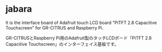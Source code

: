 # jabara
It is the interface board of Adafruit touch LCD board "PiTFT 2.8 Capacitive Touchscreen" for GR-CITRUS and Raspberry Pi.
<!-- The source of the extended class library for GR - CITRUS is published in the following repository, wdnst is published.
https://github.com/wdnst/wrbb-v2lib-firm/tree/develop3
-->

GR-CITRUSとRaspberry Pi用のAdafruit製のタッチLCDボード「PiTFT 2.8 Capacitive Touchscreen」のインターフェイス基板です。
<!-- GR-CITRUS用の拡張クラスライブラリのソースは以下のリポジトリに、wdnst さんが公開されています。
https://github.com/wdnst/wrbb-v2lib-firm/tree/develop3
-->